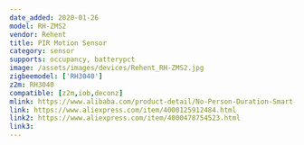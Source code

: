 ```yaml
---
date_added: 2020-01-26
model: RH-ZMS2
vendor: Rehent
title: PIR Motion Sensor
category: sensor
supports: occupancy, batterypct
image: /assets/images/devices/Rehent_RH-ZMS2.jpg
zigbeemodel: ['RH3040']
z2m: RH3040
compatible: [z2m,iob,deconz]
mlink: https://www.alibaba.com/product-detail/No-Person-Duration-Smart-Motion-Detection_62414750797.html
link: https://www.aliexpress.com/item/4000125912484.html
link2: https://www.aliexpress.com/item/4000478754523.html
link3: 
---
```

